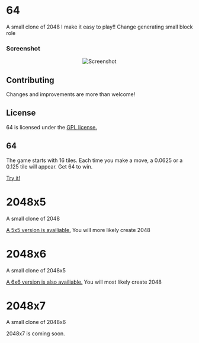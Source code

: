 # 64
A small clone of 2048
I make it easy to play!! Change generating small block role

### Screenshot

<p align="center">
  <img src="http://pictures.gabrielecirulli.com/2048-20140309-234100.png" alt="Screenshot"/>
</p>


## Contributing
Changes and improvements are more than welcome! 

## License
64 is licensed under the [GPL license.](https://github.com/TheReal64/64/LICENSE)

## 64
The game starts with 16 tiles. Each time you make a move, a 0.0625 or a 0.125 tile will appear. Get 64 to win.

[Try it!](https://thereal64.github.io)

# 2048x5
A small clone of 2048

[A 5x5 version is availiable.](https://thereal64.github.io/2048x5) You will more likely create 2048

# 2048x6
A small clone of 2048x5

[A 6x6 version is also availiable.](https://thereal64.github.io/2048x6) You will most likely create 2048

# 2048x7
A small clone of 2048x6

2048x7 is coming soon.
